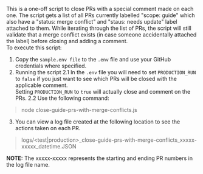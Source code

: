 This is a one-off script to close PRs with a special comment made on each one.
The script gets a list of all PRs currently labelled "scope: guide" which also 
have a "status: merge conflict" and "staus: needs update" label attached to them.
While iterating through the list of PRs, the script will still validate that a 
merge conflict exists (in case someone accidentally attached the label) before
closing and adding a comment.  
To execute this script:

1. Copy the `sample.env file` to the `.env` file and use your GitHub credentials
   where specified.
2. Running the script
  2.1 In the `.env` file you will need to set `PRODUCTION_RUN` to `false` if you
    just want to see which PRs will be closed with the applicable comment.  
    Setting `PRODUCTION_RUN` to `true` will actually close and comment on the PRs.
  2.2 Use the following command:
  > node close-guide-prs-with-merge-conflicts.js

3. You can view a log file created at the following location to see the actions
  taken on each PR.

> logs/<test|production>_close-guide-prs-with-merge-conflicts_xxxxx-xxxxx_datetime.JSON

**NOTE:** The xxxxx-xxxxx represents the starting and ending PR numbers in the 
log file name.
